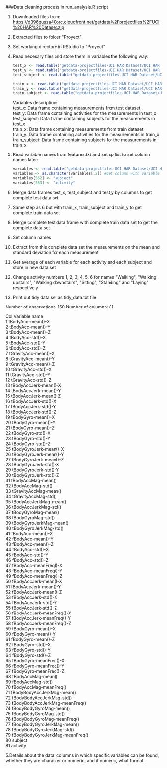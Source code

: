 ###Data cleaning process in run_analysis.R script

1. Downloaded files from: https://d396qusza40orc.cloudfront.net/getdata%2Fprojectfiles%2FUCI%20HAR%20Dataset.zip  
2. Extracted files to folder "Proyect"  
3. Set working directory in RStudio to "Proyect"  
4. Read necesary files and store them in variables the following way:  
    ```R
    test_x <- read.table("getdata-projectfiles-UCI HAR Dataset/UCI HAR Dataset/test/X_test.txt")  
    test_y <- read.table("getdata-projectfiles-UCI HAR Dataset/UCI HAR Dataset/test/y_test.txt")  
    test_subject <- read.table("getdata-projectfiles-UCI HAR Dataset/UCI HAR Dataset/test/subject_test.txt")  

    train_x <- read.table("getdata-projectfiles-UCI HAR Dataset/UCI HAR Dataset/train/X_train.txt")  
    train_y <- read.table("getdata-projectfiles-UCI HAR Dataset/UCI HAR Dataset/train/y_train.txt")  
    train_subject <- read.table("getdata-projectfiles-UCI HAR Dataset/UCI HAR Dataset/train/subject_train.txt")  
    ```
    Variables description:  
    test_x: Data frame containing measurements from test dataset  
    test_y: Data frame containing activities for the measurements in test_x  
    test_subject: Data frame containing subjects for the measurements in test_x  
    train_x: Data frame containing measurements from train dataset  
    train_y: Data frame containing activities for the measurements in train_x  
    train_subject: Data frame containing subjects for the measurements in train_x  
    
5. Read variable names from features.txt and set up list to set column names later:  
    ```R
    variables <- read.table("getdata-projectfiles-UCI HAR Dataset/UCI HAR Dataset/features.txt")  
    variables <- as.character(variables[,2]) #Get column with variable names  
    variables[562] <- "subject"  
    variables[563] <- "activity"  
    ```
6. Merge data frames test_x, test_subject and test_y by columns to get complete test data set  
7. Same step as 6 but with train_x, train_subject and train_y to get complete train data set  
8. Merge complete test data frame with complete train data set to get the complete data set
9. Set column names  
10. Extract from this complete data set the measurements on the mean and standard deviation for each measurement  
11. Get average of each variable for each activity and each subject and store in new data set  
12. Change activity numbers 1, 2, 3, 4, 5, 6 for names "Walking", "Walking upstairs", "Walking downstairs", "Sitting", "Standing" and "Laying" respectively  
13. Print out tidy data set as tidy_data.txt file

Number of observations: 150
Number of columns: 81

Col Variable name  
1   tBodyAcc-mean()-X  
2   tBodyAcc-mean()-Y  
3   tBodyAcc-mean()-Z  
4   tBodyAcc-std()-X  
5   tBodyAcc-std()-Y  
6   tBodyAcc-std()-Z  
7   tGravityAcc-mean()-X  
8   tGravityAcc-mean()-Y  
9   tGravityAcc-mean()-Z  
10  tGravityAcc-std()-X  
11  tGravityAcc-std()-Y  
12  tGravityAcc-std()-Z  
13  tBodyAccJerk-mean()-X  
14  tBodyAccJerk-mean()-Y  
15  tBodyAccJerk-mean()-Z  
16  tBodyAccJerk-std()-X  
17  tBodyAccJerk-std()-Y  
18  tBodyAccJerk-std()-Z  
19  tBodyGyro-mean()-X  
20  tBodyGyro-mean()-Y  
21  tBodyGyro-mean()-Z  
22  tBodyGyro-std()-X  
23  tBodyGyro-std()-Y  
24  tBodyGyro-std()-Z  
25  tBodyGyroJerk-mean()-X  
26  tBodyGyroJerk-mean()-Y  
27  tBodyGyroJerk-mean()-Z  
28  tBodyGyroJerk-std()-X  
29  tBodyGyroJerk-std()-Y  
30  tBodyGyroJerk-std()-Z  
31  tBodyAccMag-mean()  
32  tBodyAccMag-std()  
33  tGravityAccMag-mean()  
34  tGravityAccMag-std()  
35  tBodyAccJerkMag-mean()  
36  tBodyAccJerkMag-std()  
37  tBodyGyroMag-mean()  
38  tBodyGyroMag-std()  
39  tBodyGyroJerkMag-mean()  
40  tBodyGyroJerkMag-std()  
41  fBodyAcc-mean()-X  
42  fBodyAcc-mean()-Y  
43  fBodyAcc-mean()-Z  
44  fBodyAcc-std()-X  
45  fBodyAcc-std()-Y  
46  fBodyAcc-std()-Z  
47  fBodyAcc-meanFreq()-X  
48  fBodyAcc-meanFreq()-Y  
49  fBodyAcc-meanFreq()-Z  
50  fBodyAccJerk-mean()-X  
51  fBodyAccJerk-mean()-Y  
52  fBodyAccJerk-mean()-Z  
53  fBodyAccJerk-std()-X  
54  fBodyAccJerk-std()-Y  
55  fBodyAccJerk-std()-Z  
56  fBodyAccJerk-meanFreq()-X  
57  fBodyAccJerk-meanFreq()-Y  
58  fBodyAccJerk-meanFreq()-Z  
59  fBodyGyro-mean()-X  
60  fBodyGyro-mean()-Y  
61  fBodyGyro-mean()-Z  
62  fBodyGyro-std()-X  
63  fBodyGyro-std()-Y  
64  fBodyGyro-std()-Z  
65  fBodyGyro-meanFreq()-X  
66  fBodyGyro-meanFreq()-Y  
67  fBodyGyro-meanFreq()-Z  
68  fBodyAccMag-mean()  
69  fBodyAccMag-std()  
70  fBodyAccMag-meanFreq()  
71  fBodyBodyAccJerkMag-mean()  
72  fBodyBodyAccJerkMag-std()  
73  fBodyBodyAccJerkMag-meanFreq()  
74  fBodyBodyGyroMag-mean()  
75  fBodyBodyGyroMag-std()  
76  fBodyBodyGyroMag-meanFreq()  
77  fBodyBodyGyroJerkMag-mean()  
78  fBodyBodyGyroJerkMag-std()  
79  fBodyBodyGyroJerkMag-meanFreq()  
80  subject  
81  activity   

5.Details about the data: columns in which specific variables can be found, whether they are character or numeric, and if numeric, what format.


